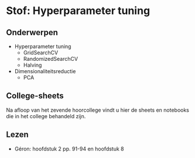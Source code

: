 # Stof: Hyperparameter tuning

## Onderwerpen

* Hyperparameter tuning
    * GridSearchCV
    * RandomizedSearchCV
    * Halving
* Dimensionaliteitsreductie
    * PCA

## College-sheets

Na afloop van het zevende hoorcollege vindt u hier de sheets en notebooks die in het college behandeld zijn.

## Lezen

* Géron: hoofdstuk 2 pp. 91-94 en hoofdstuk 8